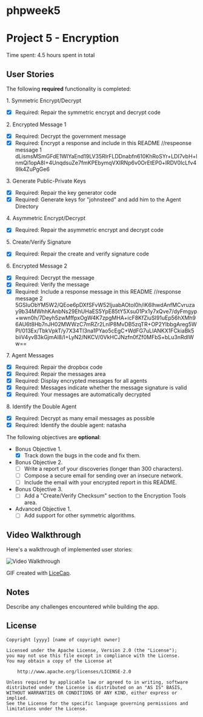 # phpweek5
# Project 5 - Encryption

Time spent: 4.5 hours spent in total

## User Stories

The following **required** functionality is completed:

1\. Symmetric Encrypt/Decrypt
  * [x]  Required: Repair the symmetric encrypt and decrypt code

2\. Encrypted Message 1
  * [x]  Required: Decrypt the government message
  * [x]  Required: Encrypt a response and include in this README
     //respeonse message 1     dLismsMSmGFdE1WlYaEnd19LV35RlrFLDDnabfn610KhRoSYr+LDI7vbH+lnmQi1opA8I+4UnqdsuZe7fmKPEbymqVXIRNp6v0OrEtEP0+lRDV0IcLfv49Ik4ZuPgGe6

3\. Generate Public-Private Keys
  * [x]  Required: Repair the key generator code
  * [x]  Required: Generate keys for "johnsteed" and add him to the Agent Directory

4\. Asymmetric Encrypt/Decrypt
  * [x]  Required: Repair the asymmetric encrypt and decrypt code

5\. Create/Verify Signature
  * [x]  Required: Repair the create and verify signature code

6\. Encrypted Message 2
  * [x]  Required: Decrypt the message
  * [x]  Required: Verify the message
  * [x]  Required: Include a response message in this README
     //response message 2   5GSIuObYM5W2/QEoe6pDXfSFvW52IjuabAOtol0h/iK6lhwdAnfMCvruzay9b34MWhhKAnbNs29EhUHaES5YpE85tY5Xsu01Px1y7xQve7/dyFmgyp+wwn0h/7Deyh5zwMffpxOgW4K7zpgMHA+icF8KfZiuSI91uEp56hXMh96AU6t8Hb7nJH02MWWzC7mRZr2LnlP8MvDB5zqTR+OP2YlbbgAreg5WPl/013Ex/TbkVpkT/y7X34TI3na1PYao5cEgC+WdFG7uLlANKX1FCkiaBk5biiV4yvB3kGjmAl8/I+LyN2/NKCV/0VkHCJNzfn0fZf0MFbS+bLu3nRdIWw==

7\. Agent Messages
  * [x]  Required: Repair the dropbox code
  * [x]  Required: Repair the messages area
  * [x]  Required: Display encrypted messages for all agents
  * [x]  Required: Messages indicate whether the message signature is valid
  * [x]  Required: Your messages are automatically decrypted

8\. Identify the Double Agent
  * [x]  Required: Decrypt as many email messages as possible
  * [x]  Required: Identify the double agent: natasha

The following objectives are **optional**:

* Bonus Objective 1\.
  * [x]  Track down the bugs in the code and fix them.

* Bonus Objective 2\.
  * [ ]  Write a report of your discoveries (longer than 300 characters).
  * [ ]  Compose a secure email for sending over an insecure network.
  * [ ]  Include the email with your encrypted report in this README.

* Bonus Objective 3\.
  * [ ]  Add a "Create/Verify Checksum" section to the Encryption Tools area.

* Advanced Objective 1\.
  * [ ]  Add support for other symmetric algorithms.

## Video Walkthrough

Here's a walkthrough of implemented user stories:

<img src='http://i.imgur.com/OmJGILG.gif' title='Video Walkthrough' width='' alt='Video Walkthrough' />

GIF created with [LiceCap](http://www.cockos.com/licecap/).

## Notes

Describe any challenges encountered while building the app.

## License

    Copyright [yyyy] [name of copyright owner]

    Licensed under the Apache License, Version 2.0 (the "License");
    you may not use this file except in compliance with the License.
    You may obtain a copy of the License at

        http://www.apache.org/licenses/LICENSE-2.0

    Unless required by applicable law or agreed to in writing, software
    distributed under the License is distributed on an "AS IS" BASIS,
    WITHOUT WARRANTIES OR CONDITIONS OF ANY KIND, either express or implied.
    See the License for the specific language governing permissions and
    limitations under the License.
